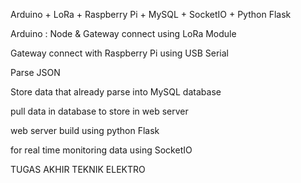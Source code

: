 Arduino + LoRa + Raspberry Pi + MySQL + SocketIO + Python Flask 


Arduino : Node & Gateway connect using LoRa Module

Gateway connect with Raspberry Pi using USB Serial

Parse JSON 

Store data that already parse into MySQL database

pull data in database to store in web server

web server build using python Flask

for real time monitoring data using SocketIO


TUGAS AKHIR TEKNIK ELEKTRO
